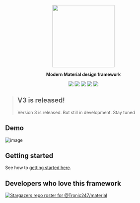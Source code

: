 <p align="center"><img src="https://user-images.githubusercontent.com/76736580/129062328-0df40878-f5ac-4e57-8d38-2b13ab6ae149.gif" height="200"/></p>
<p align="center"><b>Modern Material design framework</b></p>
<p align="center"><img src="https://img.shields.io/github/stars/tronic247/material?style=flat-square"/>
<img src="https://img.shields.io/github/last-commit/tronic247/material?style=flat-square"/>
<img src="https://img.shields.io/github/issues/tronic247/material?style=flat-square"/>
<img src="https://img.shields.io/badge/Tronic247-Product-%23e41c26"/>  
  <a href="https://discord.gg/Xusx5WFwMH"> <img src="https://img.shields.io/discord/868761454914981941.svg?label=&logo=discord&logoColor=ffffff&color=7389D8&labelColor=6A7EC2"/> </a>
</p>

>## V3 is released!
>Version 3 is released. But still in development. Stay tuned

## Demo
![image](https://user-images.githubusercontent.com/76736580/130359045-3fb3dcb1-f3c1-441a-a18c-606a2238409a.png)

## Getting started
See how to [getting started here](https://material.pages.dev/getting-started).

## Developers who love this framework
[![Stargazers repo roster for @Tronic247/material](https://reporoster.com/stars/notext/Tronic247/material)](https://github.com/Tronic247/material/stargazers)


